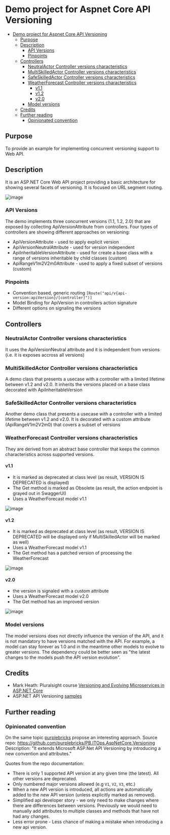 # Demo project for Aspnet Core API Versioning

- [Demo project for Aspnet Core API Versioning](#demo-project-for-aspnet-core-api-versioning)
  - [Purpose](#purpose)
  - [Description](#description)
    - [API Versions](#api-versions)
    - [Pinpoints](#pinpoints)
  - [Controllers](#controllers)
    - [NeutralActor Controller versions characteristics](#neutralactor-controller-versions-characteristics)
    - [MultiSkilledActor Controller versions characteristics](#multiskilledactor-controller-versions-characteristics)
    - [SafeSkilledActor Controller versions characteristics](#safeskilledactor-controller-versions-characteristics)
    - [WeatherForecast Controller versions characteristics](#weatherforecast-controller-versions-characteristics)
      - [v1.1](#v11)
      - [v1.2](#v12)
      - [v2.0](#v20)
    - [Model versions](#model-versions)
  - [Credits](#credits)
  - [Further reading](#further-reading)
    - [Opinionated convention](#opinionated-convention)

## Purpose

To provide an example for implementing concurrent versioning support to Web API.

## Description

It is an ASP.NET Core Web API project providing a basic architecture for showing several facets of versioning. It is focused on URL segment routing.

![image](https://user-images.githubusercontent.com/86602521/138067822-f8029716-4216-4821-bb04-6ba435cfd5fa.png)

### API Versions

The demo implements three concurrent versions (1.1, 1.2, 2.0) that are exposed by collecting ApiVersionAttribute from controllers.
Four types of controllers are showing different approaches on versioning:

- ApiVersionAttribute - used to apply explicit version
- ApiVersionNeutralAttribute - used for version independent
- ApiInheritableVersionAttribute - used for create a base class with a range of versions inheritable by child classes (custom)
- ApiRangeV1m2V2m0Attribute - used to apply a fixed subset of versions (custom)

### Pinpoints

- Convention based, generic routing ```[Route("api/v{api-version:apiVersion}/[controller]")]```
- Model Binding for ApiVersion in controllers action signature
- Different options on signaling the versions

## Controllers

### NeutralActor Controller versions characteristics

It uses the ApiVersionNeutral attribute and it is independent from versions (i.e. it is exposes accross all versions)

### MultiSkilledActor Controller versions characteristics

A demo class that presents a usecase with a controller with a limited lifetime between v1.2 and v2.0.
It inherits the versions placed on a base class decorated with ApiInheritableVersion


### SafeSkilledActor Controller versions characteristics

Another demo class that presents a usecase with a controller with a limited lifetime between v1.2 and v2.0.
It is decorated with a custom attribute (ApiRangeV1m2V2m0) that covers a subset of versions


### WeatherForecast Controller versions characteristics

They are derived from an abstract base controller that keeps the common characteristics across supported versions.

#### v1.1 

- It is marked as deprecated at class level (as result, VERSION IS DEPRECATED is displayed)
- The Get method is marked as Obsolete (as result, the action endpoint is grayed out in SwaggerUI)
- Uses a WeatherForecast model v1.1

![image](https://user-images.githubusercontent.com/86602521/137956161-45671ad1-d558-40e5-90c7-5005038e3bc2.png)

#### v1.2 

- It is marked as deprecated at class level (as result, VERSION IS DEPRECATED will be displayed only if MultiSkilledActor will be marked as well)
- Uses a WeatherForecast model v1.1
- The Get method has a patched version of processing the WeatherForecast

![image](https://user-images.githubusercontent.com/86602521/138076984-2be8fe6d-09f4-48df-8119-d0474127c758.png)

#### v2.0

- the version is signaled with a custom attribute
- Uses a WeatherForecast model v2.0
- The Get method has an improved version

![image](https://user-images.githubusercontent.com/86602521/138077042-52c564fc-bb91-4583-b641-9f7b67f1bf24.png)

### Model versions

The model versions does not directly influence the version of the API, and it is not mandatory to have versions matched with the API. For example, a model can stay forever as 1.0 and in the meantime other models to evolve to greater versions. The dependency could be better seen as "the latest changes to the models push the API version evolution".

## Credits

- Mark Heath: Pluralsight course  [
Versioning and Evolving Microservices in ASP.NET Core](https://app.pluralsight.com/library/courses/versioning-evolving-microservices-asp-dot-net-core/exercise-files)
- ASP.NET API Versioning [samples](https://github.com/dotnet/aspnet-api-versioning/tree/master/samples)

## Further reading

### Opinionated convention

On the same topic [purplebricks](https://github.com/purplebricks/PB.ITOps.AspNetCore.Versioning) propose an interesting approach.
Source repo: https://github.com/purplebricks/PB.ITOps.AspNetCore.Versioning  
Description: "It extends Microsoft ASP.Net API Versioning by introducing a new convention and attributes."  

Quotes from the repo documentation:

  - There is only 1 supported API version at any given time (the latest). All other versions are deprecated.
  - Only numbered major versions allowed (e.g `V1`, `V2`, `V3`, etc.)
  - When a new API version is introduced, all actions are automatically added to the new API version (unless explicitly marked as removed).
  - Simplified api developer story - we only need to make changes where there are differences between versions. Previously we would need to manually add attributes to multiple classes and methods that have not had any changes.
  - Less error prone - Less chance of making a mistake when introducing a new api version.
